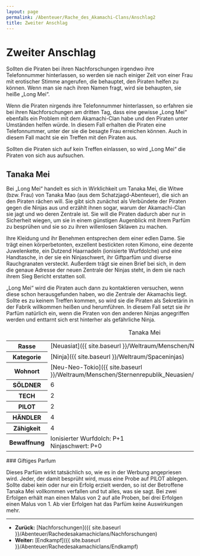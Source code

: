 ```yaml
---
layout: page
permalink: /Abenteuer/Rache_des_Akamachi-Clans/Anschlag2
title: Zweiter Anschlag
---
```


# Zweiter Anschlag

Sollten die Piraten bei ihren Nachforschungen irgendwo ihre Telefonnummer hinterlassen, so werden sie nach einiger Zeit von einer Frau mit erotischer Stimme angerufen, die behauptet, den Piraten helfen zu können. Wenn man sie nach ihren Namen fragt, wird sie behaupten, sie heiße „Long Mei“.

Wenn die Piraten nirgends ihre Telefonnummer hinterlassen, so erfahren sie bei ihren Nachforschungen am dritten Tag, dass eine gewisse „Long Mei“ ebenfalls ein Problem mit dem Akamachi-Clan habe und den Piraten unter Umständen helfen würde. In diesem Fall erhalten die Piraten eine Telefonnummer, unter der sie die besagte Frau erreichen können. Auch in diesem Fall macht sie ein Treffen mit den Piraten aus.

Sollten die Piraten sich auf kein Treffen einlassen, so wird „Long Mei“ die Piraten von sich aus aufsuchen.

## Tanaka Mei

Bei „Long Mei“ handelt es sich in Wirklichkeit um Tanaka Mei, die Witwe (bzw. Frau) von Tanaka Mao (aus dem Schatzjagd-Abenteuer), die sich an den Piraten rächen will. Sie gibt sich zunächst als Verbündete der Piraten gegen die Ninjas aus und erzählt ihnen sogar, warum der Akamachi-Clan sie jagt und wo deren Zentrale ist. Sie will die Piraten dadurch aber nur in Sicherheit wiegen, um sie in einem günstigen Augenblick mit ihrem Parfüm zu besprühen und sie so zu ihren willenlosen Sklaven zu machen.

Ihre Kleidung und ihr Benehmen entsprechen dem einer edlen Dame. Sie trägt einen körperbetonten, exzellent bestickten roten Kimono, eine dezente Juwelenkette, ein Dutzend Haarnadeln (ionisierte Wurfdolche) und eine Handtasche, in der sie ein Ninjaschwert, ihr Giftparfüm und diverse Rauchgranaten versteckt. Außerdem trägt sie einen Brief bei sich, in dem die genaue Adresse der neuen Zentrale der Ninjas steht, in dem sie nach ihrem Sieg Bericht erstatten soll.

„Long Mei“ wird die Piraten auch dann zu kontaktieren versuchen, wenn diese schon herausgefunden haben, wo die Zentrale der Akamachis liegt. Sollte es zu keinem Treffen kommen, so wird sie die Piraten als Sekretärin in der Fabrik willkommen heißen und herumführen. In diesem Fall setzt sie ihr Parfüm natürlich ein, wenn die Piraten von den anderen Ninjas angegriffen werden und enttarnt sich erst hinterher als gefährliche Ninja.

<table data-type="slc">
<caption>Tanaka Mei</caption>
<tbody>
<tr><th>Rasse</th><td>[Neuasiat]({{ site.baseurl }}/Weltraum/Menschen/Neuasien)</td></tr>
<tr><th>Kategorie</th><td>[Ninja]({{ site.baseurl }}/Weltraum/Spaceninjas)</td></tr>
<tr><th>Wohnort</th><td>[Neu-Neo-Tokio]({{ site.baseurl }}/Weltraum/Menschen/Sternenrepublik_Neuasien/Kabukichoprime_neuneotokio)</td></tr>
<tr><th>SÖLDNER</th><td>6</td></tr>
<tr><th>TECH</th><td>2</td></tr>
<tr><th>PILOT</th><td>2</td></tr>
<tr><th>HÄNDLER</th><td>4</td></tr>
<tr><th>Zähigkeit</th><td>4</td></tr>
<tr><th>Bewaffnung</th><td>Ionisierter Wurfdolch: P+1<br/>
Ninjaschwert: P+0</td></tr>
</tbody>
</table>
### Giftiges Parfum

Dieses Parfüm wirkt tatsächlich so, wie es in der Werbung angepriesen wird. Jeder, der damit besprüht wird, muss eine Probe auf PILOT ablegen. Sollte dabei kein oder nur ein Erfolg erzielt werden, so ist der Betroffene Tanaka Mei vollkommen verfallen und tut alles, was sie sagt. Bei zwei Erfolgen erhält man einen Malus von 2 auf alle Proben, bei drei Erfolgen einen Malus von 1. Ab vier Erfolgen hat das Parfüm keine Auswirkungen mehr.


***
- **Zurück:** [Nachforschungen]({{ site.baseurl }}/Abenteuer/Rachedesakamachiclans/Nachforschungen)
- **Weiter:** [Endkampf]({{ site.baseurl }}/Abenteuer/Rachedesakamachiclans/Endkampf)

